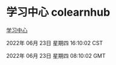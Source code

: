 # 学习中心 colearnhub
[学习中心](http://219.139.196.158:56308/colearnhub/)

2022年 06月 23日 星期四 16:10:02 CST

2022年 06月 23日 星期四 08:10:02 GMT
